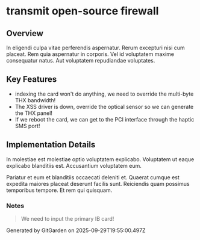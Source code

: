 # transmit open-source firewall

## Overview
In eligendi culpa vitae perferendis aspernatur. Rerum excepturi nisi cum placeat. Rem quia aspernatur in corporis. Vel id voluptatem maxime consequatur natus. Aut voluptatem repudiandae voluptates.

## Key Features
- indexing the card won't do anything, we need to override the multi-byte THX bandwidth!
- The XSS driver is down, override the optical sensor so we can generate the THX panel!
- If we reboot the card, we can get to the PCI interface through the haptic SMS port!

## Implementation Details
In molestiae est molestiae optio voluptatem explicabo. Voluptatem ut eaque explicabo blanditiis est. Accusantium voluptatem eum.
 Pariatur et eum et blanditiis occaecati deleniti et. Quaerat cumque est expedita maiores placeat deserunt facilis sunt. Reiciendis quam possimus temporibus tempore. Et rem qui quisquam.

### Notes
> We need to input the primary IB card!

Generated by GitGarden on 2025-09-29T19:55:00.497Z